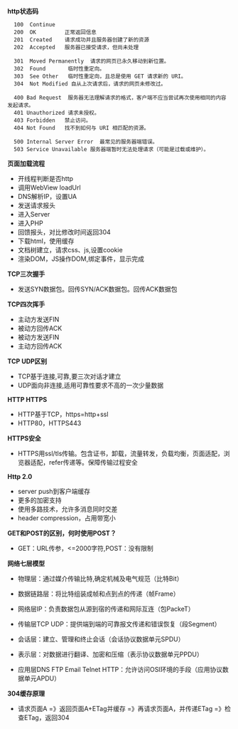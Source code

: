 **http状态码**

```  
  100  Continue   
  200  OK         正常返回信息
  201  Created    请求成功并且服务器创建了新的资源
  202  Accepted   服务器已接受请求，但尚未处理

  301  Moved Permanently  请求的网页已永久移动到新位置。
  302  Found       临时性重定向。
  303  See Other   临时性重定向，且总是使用 GET 请求新的 URI。
  304  Not Modified 自从上次请求后，请求的网页未修改过。

  400 Bad Request  服务器无法理解请求的格式，客户端不应当尝试再次使用相同的内容发起请求。
  401 Unauthorized 请求未授权。
  403 Forbidden   禁止访问。
  404 Not Found   找不到如何与 URI 相匹配的资源。

  500 Internal Server Error  最常见的服务器端错误。
  503 Service Unavailable 服务器端暂时无法处理请求（可能是过载或维护）。 
```


**页面加载流程**
  - 开线程判断是否http
  - 调用WebView loadUrl
  - DNS解析IP，设置UA
  - 发送请求报头
  - 进入Server
  - 进入PHP
  - 回馈报头，对比修改时间返回304
  - 下载html，使用缓存
  - 文档树建立，请求css、js,设置cookie
  - 渲染DOM，JS操作DOM,绑定事件，显示完成


**TCP三次握手**
- 发送SYN数据包。回传SYN/ACK数据包。回传ACK数据包


**TCP四次挥手**
- 主动方发送FIN
- 被动方回传ACK
- 被动方发送FIN
- 主动方回传ACK


**TCP UDP区别**
- TCP基于连接,可靠,要三次对话才建立
- UDP面向非连接,适用可靠性要求不高的一次少量数据



**HTTP HTTPS**
- HTTP基于TCP，https=http+ssl
- HTTP80，HTTPS443


**HTTPS安全**
- HTTPS用ssl/tls传输。包含证书，卸载，流量转发，负载均衡，页面适配，浏览器适配，refer传递等。保障传输过程安全


**Http 2.0**
- server push到客户端缓存
- 更多的加密支持
- 使用多路技术，允许多消息同时交差
- header compression，占用带宽小


**GET和POST的区别，何时使用POST？**
- GET：URL传参，<=2000字符,POST：没有限制
   

**网络七层模型** 

  - 物理层：通过媒介传输比特,确定机械及电气规范（比特Bit）
  - 数据链路层：将比特组装成帧和点到点的传递（帧Frame）

  - 网络层IP：负责数据包从源到宿的传递和网际互连（包PackeT）

  - 传输层TCP UDP：提供端到端的可靠报文传递和错误恢复（段Segment）

  - 会话层：建立、管理和终止会话（会话协议数据单元SPDU）
  - 表示层：对数据进行翻译、加密和压缩（表示协议数据单元PPDU）
  - 应用层DNS FTP Email Telnet HTTP：允许访问OSI环境的手段（应用协议数据单元APDU）
  

**304缓存原理**
- 请求页面A =》返回页面A+ETag并缓存 =》再请求页面A，并传递ETag =》检查ETag，返回304

